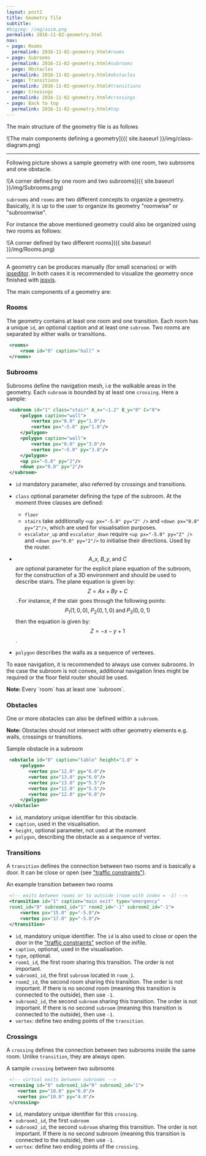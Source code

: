 ```yaml
---
layout: post2
title: Geometry file
subtitle:
#bigimg: /img/asim.png
permalink: 2016-11-02-geometry.html
nav:
- page: Rooms
  permalink: 2016-11-02-geometry.html#rooms
- page: Subrooms
  permalink: 2016-11-02-geometry.html#subrooms
- page: Obstacles
  permalink: 2016-11-02-geometry.html#obstacles
- page: Transitions
  permalink: 2016-11-02-geometry.html#transitions
- page: Crossings
  permalink: 2016-11-02-geometry.html#crossings
- page: Back to top
  permalink: 2016-11-02-geometry.html#top
---
```


The main structure of the geometry file is as follows

![The main components defining a geometry]({{ site.baseurl }}/img/class-diagram.png)

***

Following picture shows a sample geometry with one room, two subrooms and one obstacle.

![A corner defined by one room and two subrooms]({{ site.baseurl }}/img/Subrooms.png)

`subrooms` and `rooms` are two different concepts to organize a geometry.
Basically, it is up to the user to organize its geometry "roomwise" or "subroomwise".


For instance the above mentioned geometry could also be organized using two rooms as follows:

![A corner defined by two different rooms]({{ site.baseurl }}/img/Rooms.png)

***

A geometry can be produces manually (for small scenarios) or with [jpseditor](https://gitlab.version.fz-juelich.de/jupedsim/jpseditor).
In both cases it is recommended to visualize the geometry once finished with [jpsvis](https://gitlab.version.fz-juelich.de/jupedsim/jpsvis).

The main components of a geometry are:

### Rooms
The geometry contains at least one room and one transition.
Each room has a unique `id`, an optional caption and at least one `subroom`.
Two rooms are separated by either walls or transitions.

```xml
 <rooms>
     <room id="0" caption="hall" >
 </rooms>
```

### Subrooms
Subrooms define the navigation mesh, i.e the walkable areas in the geometry.
Each `subroom` is bounded by at least one `crossing`.
Here a sample:

```xml
 <subroom id="1" class="stair" A_x="−1.2" B_y="0" C="0">
     <polygon caption="wall">
         <vertex px="0.0" py="1.0"/>
         <vertex px="−5.0" py="1.0"/>
     </polygon>
     <polygon caption="wall">
         <vertex px="0.0" py="3.0"/>
         <vertex px="−5.0" py="3.0"/>
     </polygon>
     <up px="−5.0" py="2"/>
     <down px="0.0" py="2"/>
 </subroom>
```

- `id` mandatory parameter, also referred by crossings and transitions.
- `class` optional parameter defining the type of the subroom. At the moment three classes are defined:
  - `floor`
  - `stairs` take additionally
    `<up px="-5.0" py="2" />` and   `<down px="0.0" py="2"/>`, which are
    used for visualisation purposes.
  - `escalator_up` and `escalator_down` require `<up px="-5.0" py="2" />` and `<down px="0.0" py="2"/>` to initialise their directions. Used by the router.
- $$A\_x,\; B\_y,\text{and}\; C$$ are optional parameter for the explicit plane equation of the subroom,
   for the construction of a 3D environment and should be used to describe stairs.
   The plane equation is given by:  $$Z = Ax +By + C$$.
   For instance, if the stair goes through the following points:
   $$P_1(1,0,0),\; P_2 (0,1,0)\; \text{and}\; P_3(0,0,1)$$
   then the equation is given by: $$Z= -x -y +1$$.

- `polygon` describes the walls as a sequence of vertexes.

To ease navigation, it is recommended to always use convex subrooms.
In the case the subroom is not convex, additional navigation lines might be required
or the floor field router should be used.

<div class="alert alert-info">
  <strong>Note: </strong>Every `room` has at least one `subroom`.
</div>



### Obstacles
One or more obstacles can also be defined within a `subroom`.

<div class="alert alert-info">
  <strong>Note: </strong>Obstacles should not intersect with other geometry elements e.g. walls, crossings or transitions.
</div>

Sample obstacle in a subroom

```xml
 <obstacle id="0" caption="table" height="1.0" >
     <polygon>
        <vertex px="12.0" py="6.0"/>
        <vertex px="13.0" py="6.0"/>
        <vertex px="13.0" py="5.5"/>
        <vertex px="12.0" py="5.5"/>
        <vertex px="12.0" py="6.0"/>
     </polygon>
 </obstacle>
```

- `id`, mandatory unique identifier for this obstacle.
- `caption`, used in the visualisation.
- `height`, optional parameter, not used at the moment
- `polygon`, describing the obstacle as a sequence of vertex.


### Transitions
A `transition` defines the connection between two rooms and is basically a door.
It can be close or open (see ["traffic constraints"](#traffic-constraints)).

An example transition between two rooms

```xml
 <!-- exits between rooms or to outside (room with index = -1) -->
 <transition id="1" caption="main exit" type="emergency"
 room1_id="0" subroom1_id="1" room2_id="-1" subroom2_id="-1">
     <vertex px="15.0" py="-5.0"/>
     <vertex px="17.0" py="-5.0"/>
 </transition>
```

- `id`, mandatory unique identifier.
  The `id` is also used to close or open the door in the ["traffic constraints"](#traffic-constraints) section of the inifile.
- `caption`, optional, used in the visualisation.
- `type`, optional.
- `room1_id`, the first room sharing this transition. The order is not important.
- `subroom1_id`, the first `subroom` located in `room_1`.
- `room2_id`, the second room sharing this transition.
  The order is not important.
  If there is no second room (meaning this transition is connected to the outside), then use `-1`.
- `subroom2_id`, the second `subroom` sharing this transition. The order is not important.
  If there is no second `subroom` (meaning this transition is connected to the outside), then use `-1`.
- `vertex`: define two ending points of the `transition`.

### Crossings

A `crossing` defines the connection between two subrooms inside the same room.
Unlike `transition`, they are always open.

A sample `crossing` between two subrooms

```xml
 <!-- virtual exits between subrooms -->
 <crossing id="0" subroom1_id="0" subroom2_id="1">
    <vertex px="10.0" py="6.0"/>
    <vertex px="10.0" py="4.0"/>
 </crossing>
```

- `id`, mandatory unique identifier for this `crossing`.
- `subroom1_id`, the first `subroom`
- `subroom2_id`,  the second `subroom` sharing this transition. The order is not important.
  If there is no second subroom (meaning this transition is connected to the outside),
  then use `-1`.
- `vertex`: define two ending points of the `crossing`.

